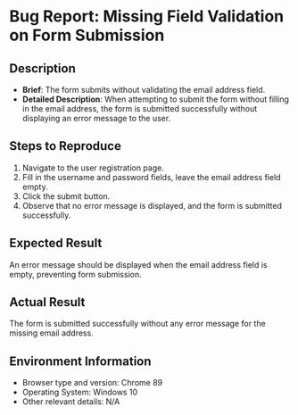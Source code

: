 # Bug Report: Missing Field Validation on Form Submission

## Description
- **Brief**: The form submits without validating the email address field.
- **Detailed Description**: When attempting to submit the form without filling in the email address, the form is submitted successfully without displaying an error message to the user.

## Steps to Reproduce
1. Navigate to the user registration page.
2. Fill in the username and password fields, leave the email address field empty.
3. Click the submit button.
4. Observe that no error message is displayed, and the form is submitted successfully.

## Expected Result
An error message should be displayed when the email address field is empty, preventing form submission.

## Actual Result
The form is submitted successfully without any error message for the missing email address.

## Environment Information
- Browser type and version: Chrome 89
- Operating System: Windows 10
- Other relevant details: N/A
